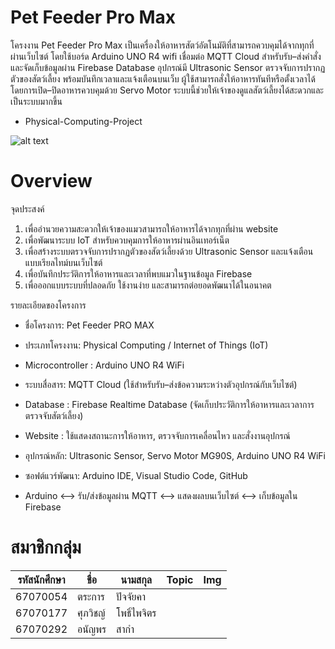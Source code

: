 # Pet Feeder Pro Max
โครงงาน Pet Feeder Pro Max เป็นเครื่องให้อาหารสัตว์อัตโนมัติที่สามารถควบคุมได้จากทุกที่ผ่านเว็บไซต์ โดยใช้บอร์ด Arduino UNO R4 wifi เชื่อมต่อ MQTT Cloud สำหรับรับ–ส่งคำสั่ง และจัดเก็บข้อมูลผ่าน Firebase Database อุปกรณ์มี Ultrasonic Sensor ตรวจจับการปรากฏตัวของสัตว์เลี้ยง พร้อมบันทึกเวลาและแจ้งเตือนบนเว็บ ผู้ใช้สามารถสั่งให้อาหารทันทีหรือตั้งเวลาได้ โดยการเปิด–ปิดอาหารควบคุมด้วย Servo Motor ระบบนี้ช่วยให้เจ้าของดูแลสัตว์เลี้ยงได้สะดวกและเป็นระบบมากขึ้น
- Physical-Computing-Project

![alt text](https://github.com/AnanyaP101/Physical-Computing-Project/tree/main/asset/logo.png)

# Overview
จุดประสงค์
1. เพื่ออำนวยความสะดวกให้เจ้าของแมวสามารถให้อาหารได้จากทุกที่ผ่าน website
2. เพื่อพัฒนาระบบ IoT สำหรับควบคุมการให้อาหารผ่านอินเทอร์เน็ต
3. เพื่อสร้างระบบตรวจจับการปรากฏตัวของสัตว์เลี้ยงด้วย Ultrasonic Sensor และแจ้งเตือนแบบเรียลไทม์บนเว็บไซต์
4. เพื่อบันทึกประวัติการให้อาหารและเวลาที่พบแมวในฐานข้อมูล Firebase
5. เพื่อออกแบบระบบที่ปลอดภัย ใช้งานง่าย และสามารถต่อยอดพัฒนาได้ในอนาคต

รายละเอียดของโครงการ
- ชื่อโครงการ: Pet Feeder PRO MAX
- ประเภทโครงงาน: Physical Computing / Internet of Things (IoT)
- Microcontroller : Arduino UNO R4 WiFi
- ระบบสื่อสาร: MQTT Cloud (ใช้สำหรับรับ–ส่งข้อความระหว่างตัวอุปกรณ์กับเว็บไซต์)
- Database : Firebase Realtime Database (จัดเก็บประวัติการให้อาหารและเวลาการตรวจจับสัตว์เลี้ยง)
- Website : ใช้แสดงสถานะการให้อาหาร, ตรวจจับการเคลื่อนไหว และสั่งงานอุปกรณ์
- อุปกรณ์หลัก: Ultrasonic Sensor, Servo Motor MG90S, Arduino UNO R4 WiFi
- ซอฟต์แวร์พัฒนา: Arduino IDE, Visual Studio Code, GitHub

- Arduino  <-->  รับ/ส่งข้อมูลผ่าน MQTT  <-->  แสดงผลบนเว็บไซต์  <-->  เก็บข้อมูลใน Firebase





# สมาชิกกลุ่ม

| รหัสนักศึกษา | ชื่อ | นามสกุล | Topic | Img |
| --- | --- | --- | --- | --- |
| 67070054  |ตระการ   |ปัจจัยคา  |           |                                |
| 67070177   |ศุภวิชญ์      |โพธิ์ไพจิตร         |           |                              |
| 67070292   |อนัญพร     |สากำ          |          |                               |
